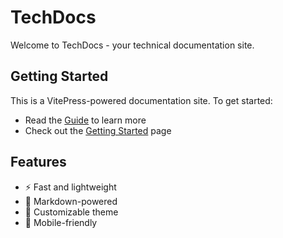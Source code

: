 # TechDocs

Welcome to TechDocs - your technical documentation site.

## Getting Started

This is a VitePress-powered documentation site. To get started:

- Read the [Guide](/guide/) to learn more
- Check out the [Getting Started](/guide/getting-started) page

## Features

- ⚡️ Fast and lightweight
- 📝 Markdown-powered
- 🎨 Customizable theme
- 📱 Mobile-friendly